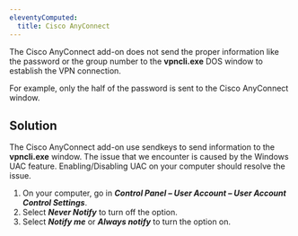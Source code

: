 ```yaml
---
eleventyComputed:
  title: Cisco AnyConnect
---
```

The Cisco AnyConnect add-on does not send the proper information like the password or the group number to the **vpncli.exe** DOS window to establish the VPN connection.  

For example, only the half of the password is sent to the Cisco AnyConnect window.
## Solution
The Cisco AnyConnect add-on use sendkeys to send information to the **vpncli.exe** window. The issue that we encounter is caused by the Windows UAC feature. Enabling/Disabling UAC on your computer should resolve the issue.
1. On your computer, go in ***Control Panel – User Account – User Account Control Settings***.
1. Select ***Never Notify*** to turn off the option.
1. Select ***Notify me*** or ***Always notify*** to turn the option on.
